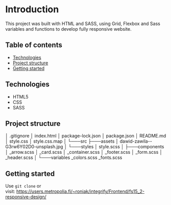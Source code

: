 # Introduction

This project was built with HTML and SASS, using Grid, Flexbox and Sass variables and functions to develop fully responsive website.

## Table of contents

- [Technologies](#technologies)
- [Project structure](#project-structure)
- [Getting started](#getting-started)

## Technologies

- HTML5
- CSS
- SASS

## Project structure

│ .gitignore
│ index.html
│ package-lock.json
│ package.json
│ README.md
│ style.css
│ style.css.map
│
└───src
├───assets
│ dawid-zawila--G3rw6Y02D0-unsplash.jpg
│
└───styles
│ style.scss
│
├───components
│ \_arrow.scss
│ \_card.scss
│ \_container.scss
│ \_footer.scss
│ \_form.scss
│ \_header.scss
│
└───variables
\_colors.scss
\_fonts.scss

## Getting started

Use <code>git clone</code> or <br>
visit: https://users.metropolia.fi/~roniak/integrify/Frontend/fs15_2-responsive-design/
